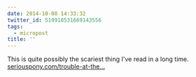 ```yaml
---
date: 2014-10-08 14:33:32
twitter_id: 519918531669143556
tags:
  - micropost
title: ''
---
```


This is quite possibly the scariest thing I've read in a long time. [seriouspony.com/trouble-at-the…](http://seriouspony.com/trouble-at-the-koolaid-point)
